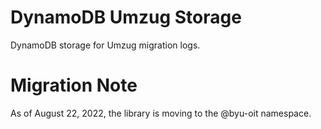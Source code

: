 # DynamoDB Umzug Storage

DynamoDB storage for Umzug migration logs.

# Migration Note
As of August 22, 2022, the library is moving to the @byu-oit namespace.
